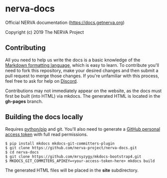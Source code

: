 # nerva-docs
Official NERVA documentation (https://docs.getnerva.org)

Copyright (c) 2019 The NERVA Project

## Contributing
All you need to help us write the docs is a basic knowledge of the [Markdown formatting language](https://www.markdowntutorial.com/), which is easy to learn. To contribute you'll need to fork this repository, make your desired changes and then submit a pull request to merge those changes. If you're unfamiliar with this process, feel free to ask for help on [Discord](https://discord.gg/xBHxnGN).

Contributions may not immediately appear on the website, as the docs must first be built (into HTML) via mkdocs. The generated HTML is located in the **gh-pages** branch.

## Building the docs locally
Requires [python/pip](https://pip.pypa.io/en/stable/installing/) and git. You'll also need to generate a [GitHub personal access token](https://help.github.com/en/articles/creating-a-personal-access-token-for-the-command-line) with full read permissions.

    $ pip install mkdocs mkdocs-git-committers-plugin
    $ git clone https://github.com/nerva-project/nerva-docs.git
    $ cd nerva-docs
    $ git clone https://github.com/mrsyzygy/mkdocs-bootstrap4.git
    $ MKDOCS_GIT_COMMITERS_APIKEY=<your-access-token-here> mkdocs build
The generated HTML files will be placed in the **site** subdirectory.
